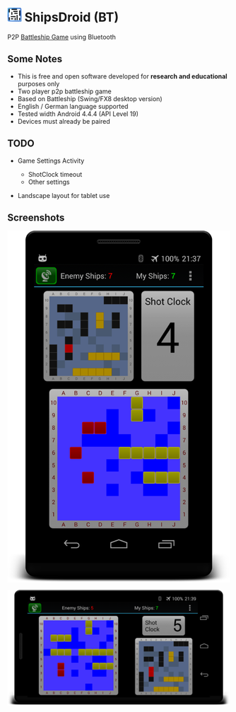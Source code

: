 # <img src="res/drawable/ic_launcher.png" width="32px" /> ShipsDroid (BT)

P2P [Battleship Game](http://en.wikipedia.org/wiki/Battleship_%28game%29) using Bluetooth

## Some Notes

* This is free and open software developed for **research and educational** purposes only
* Two player p2p battleship game
* Based on Battleship (Swing/FX8 desktop version)
* English / German language supported
* Tested width Android 4.4.4 (API Level 19)
* Devices must already be paired

## TODO

* Game Settings Activity
  * ShotClock timeout
  * Other settings


* Landscape layout for tablet use

## Screenshots

![alt tag](docs/shipsdroid.png)

![alt tag](docs/shipsdroid_land.png)